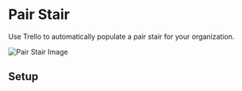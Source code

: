 # Pair Stair

Use Trello to automatically populate a pair stair for your organization.


![Pair Stair Image](https://github.com/krazerxz/pair_stair/blob/master/git_images/pair_stair.png)

## Setup
